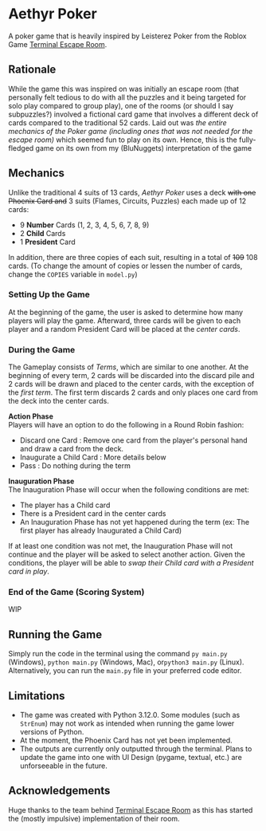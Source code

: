 # Aethyr Poker
A poker game that is heavily inspired by Leisterez Poker from the Roblox Game [Terminal Escape Room](https://www.roblox.com/games/14026026722/Terminal-Escape-Room).

## Rationale
While the game this was inspired on was initially an escape room (that personally felt tedious to do with all the puzzles and it being targeted for solo play compared to group play), one of the rooms (or should I say subpuzzles?) involved a fictional card game that involves a different deck of cards compared to the traditional 52 cards. Laid out was *the entire mechanics of the Poker game (including ones that was not needed for the escape room)* which seemed fun to play on its own. Hence, this is the fully-fledged game on its own from my (BluNuggets) interpretation of the game 
## Mechanics
Unlike the traditional 4 suits of 13 cards, *Aethyr Poker* uses a deck ~~with one Phoenix Card and~~ 3 suits (Flames, Circuits, Puzzles) each made up of 12 cards:
- 9 **Number** Cards (1, 2, 3, 4, 5, 6, 7, 8, 9)
- 2 **Child** Cards
- 1 **President** Card

In addition, there are three copies of each suit, resulting in a total of ~~109~~ 108 cards. (To change the amount of copies or lessen the number of cards, change the `COPIES` variable in `model.py`)
### Setting Up the Game
At the beginning of the game, the user is asked to determine how many players will play the game. Afterward, three cards will be given to each player and a random President Card will be placed at the *center cards*.

### During the Game
The Gameplay consists of *Terms*, which are similar to one another. At the beginning of every term, 2 cards will be discarded into the discard pile and 2 cards will be drawn and placed to the center cards, with the exception of the *first term*. The first term discards 2 cards and only places one card from the deck into the center cards.

**Action Phase** \
Players will have an option to do the following in a Round Robin fashion:
- Discard one Card : Remove one card from the player's personal hand and draw a card from the deck.
- Inaugurate a Child Card : More details below
- Pass : Do nothing during the term

**Inauguration Phase** \
The Inauguration Phase will occur when the following conditions are met:
- The player has a Child card
- There is a President card in the center cards
- An Inauguration Phase has not yet happened during the term (ex: The first player has already Inaugurated a Child Card)

If at least one condition was not met, the Inauguration Phase will not continue and the player will be asked to select another action.
Given the conditions, the player will be able to *swap their Child card with a President card in play*.

### End of the Game (Scoring System)
WIP

## Running the Game
Simply run the code in the terminal using the command `py main.py` (Windows), `python main.py` (Windows, Mac), or`python3 main.py` (Linux). Alternatively, you can run the `main.py` file in your preferred code editor.

## Limitations
- The game was created with Python 3.12.0. Some modules (such as `StrEnum`) may not work as intended when running the game lower versions of Python.
- At the moment, the Phoenix Card has not yet been implemented.
- The outputs are currently only outputted through the terminal. Plans to update the game into one with UI Design (pygame, textual, etc.) are unforseeable in the future.

## Acknowledgements
Huge thanks to the team behind [Terminal Escape Room](https://www.roblox.com/games/14026026722/Terminal-Escape-Room) as this has started the (mostly impulsive) implementation of their room.
